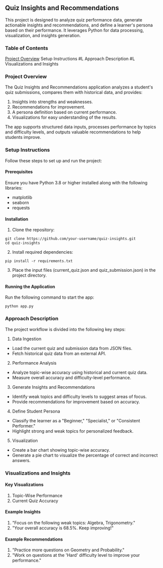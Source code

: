 ## Quiz Insights and Recommendations

This project is designed to analyze quiz performance data, generate actionable insights and recommendations, and define a learner's persona based on their performance. It leverages Python for data processing, visualization, and insights generation.

### Table of Contents

[Project Overview](#Project-Overview)
Setup Instructions
#L Approach Description
#L Visualizations and Insights


### Project Overview

The Quiz Insights and Recommendations application analyzes a student's quiz submissions, compares them with historical data, and provides:

1. Insights into strengths and weaknesses.
2. Recommendations for improvement.
3. A persona definition based on current performance.
4. Visualizations for easy understanding of the results.

The app supports structured data inputs, processes performance by topics and difficulty levels, and outputs valuable recommendations to help students improve.

### Setup Instructions

Follow these steps to set up and run the project:

#### Prerequisites

Ensure you have Python 3.8 or higher installed along with the following libraries:

- matplotlib
- seaborn
- requests

#### Installation

1. Clone the repository:

```
git clone https://github.com/your-username/quiz-insights.git
cd quiz-insights
```

2. Install required dependencies:

```
pip install -r requirements.txt
```

3. Place the input files (current_quiz.json and quiz_submission.json) in the project directory.

#### Running the Application

Run the following command to start the app:

```
python app.py
```

### Approach Description

The project workflow is divided into the following key steps:

1. Data Ingestion
- Load the current quiz and submission data from JSON files.
- Fetch historical quiz data from an external API.
2. Performance Analysis
- Analyze topic-wise accuracy using historical and current quiz data.
- Measure overall accuracy and difficulty-level performance.
3. Generate Insights and Recommendations
- Identify weak topics and difficulty levels to suggest areas of focus.
- Provide recommendations for improvement based on accuracy.
4. Define Student Persona
- Classify the learner as a "Beginner," "Specialist," or "Consistent Performer."
- Highlight strong and weak topics for personalized feedback.
5. Visualization
- Create a bar chart showing topic-wise accuracy.
- Generate a pie chart to visualize the percentage of correct and incorrect answers.


### Visualizations and Insights

#### Key Visualizations

1. Topic-Wise Performance
2. Current Quiz Accuracy

#### Example Insights

1. "Focus on the following weak topics: Algebra, Trigonometry."
2. "Your overall accuracy is 68.5%. Keep improving!"

#### Example Recommendations

1. "Practice more questions on Geometry and Probability."
2. "Work on questions at the 'Hard' difficulty level to improve your performance."
